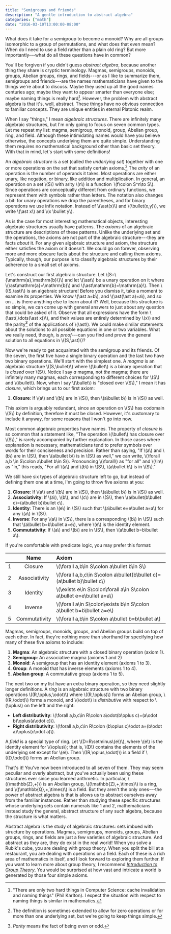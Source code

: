 ```yaml
---
title: "Semigroups and friends"
description: "A gentle introduction to abstract algebra"
categories: ["math"]
date: "2016-03-10T13:00:00-08:00"
---
```


What does it take for a semigroup to become a monoid? Why are all groups isomorphic to a group of permutations, and what does that even mean? When do I need to use a field rather than a plain old ring? But more importantly---what do all these questions have in common?

<!--more-->

You'll be forgiven if you didn't guess _abstract algebra_, because another thing they share is cryptic terminology. Magmas, semigroups, monoids, groups, Abelian groups, rings, and fields---or as I like to summarize them, semigroups and friends---are the names mathematicians have given to the things we're about to discuss. Maybe they used up all the good names centuries ago; maybe they want to appear smarter than everyone else; maybe naming things is really hard[^1]. However, the problem with abstract algebra is that it's, well, abstract. These things have no obvious connection to familiar concepts. They are unique entities in eternal Platonic realm.

When I say "things," I mean _algebraic structures_. There are infinitely many algebraic structures, but I'm only going to focus on seven common types. Let me repeat my list: magma, semigroup, monoid, group, Abelian group, ring, and field. Although these intimidating names would have you believe otherwise, the concepts underlying them are quite simple. Understanding them requires no mathematical background other than basic set theory. With that in mind, let's start with some definitions!

An _algebraic structure_ is a set (called the _underlying set_) together with one or more operations on the set that satisfy certain axioms.[^2] The _arity_ of an operation is the number of operands it takes. Most operations are either unary, like negation, or binary, like addition and multiplication. In general, an operation on a set \\(S\\) with arity \\(n\\) is a function &thinsp;\\(f\colon S^n\to S\\). Since operations are conceptually different from ordinary functions, we represent them with symbols rather than letters. The notation also changes a bit: for unary operations we drop the parentheses, and for binary operations we use infix notation. Instead of \\(\ast(x)\\) and \\(\bullet(x,y)\\), we write \\(\ast x\\) and \\(x \bullet y\\).

As is the case for most interesting mathematical objects, interesting algebraic structures usually have patterns. The _axioms_ of an algebraic structure are descriptions of these patterns. Unlike the underlying set and the operations, the axioms are not part of the algebraic structure---they are facts _about_ it. For any given algebraic structure and axiom, the structure either satisfies the axiom or it doesn't. We could go on forever, observing more and more obscure facts about the structure and calling them axioms. Typically, though, our purpose is to classify algebraic structures by their adherence to a small set of axioms.

Let's construct our first algebraic structure. Let \\(S=\\{\mathrm{a},\mathrm{b}\\}\\) and let \\(\ast\\) be a unary operation on it where \\(\ast\mathrm{a}=\mathrm{b}\\) and \\(\ast\mathrm{b}=\mathrm{a}\\). Then \\((S,\ast)\\) is an algebraic structure! Before you dismiss it, take a moment to examine its properties. We know \\(\ast a=b\\), and \\(\ast(\ast a)=a\\), and so on ... is there anything else to learn about it? Well, because this structure is so simple, we can come up with general answers to just about any question that could be asked of it. Observe that all expressions have the form \\(\ast(\,\dots(\ast x))\\), and their values are entirely determined by \\(x\\) and the parity[^3] of the applications of \\(\ast\\). We could make similar statements about the solutions to all possible equations in one or two variables. What we really need, though, is _proof_---can you find and prove the general solution to all equations in \\((S,\ast)\\)?

Now we're ready to get acquainted with the semigroup and its friends. Of the seven, the first five have a single binary operation and the last two have two binary operations. We'll start with the simplest one. A _magma_ is an algebraic structure \\((S,\bullet)\\) where \\(\bullet\\) is a binary operation that is _closed_ over \\(S\\). Notice I say _a_ magma, not _the_ magma; there are infinitely many magmas, each corresponding to different choices for \\(S\\) and \\(\bullet\\). Now, when I say \\(\bullet\\) is "closed over \\(S\\)," I mean it has _closure_, which brings us to our first axiom:

1. **Closure**: If \\(a\\) and \\(b\\) are in \\(S\\), then \\(a\bullet b\\) is in \\(S\\) as well.

This axiom is arguably redundant, since an operation on \\(S\\) has codomain \\(S\\) by definition, therefore it must be closed. However, it's customary to include it anyway, for some reasons that I won't go into now.

Most common algebraic properties have names. The property of _closure_ is so common that a statement like, "The operation \\(\bullet\\) has closure over \\(S\\)," is rarely accompanied by further explanation. In those cases where explanation is necessary, mathematicians tend to prefer symbols over words for their conciseness and precision. Rather than saying, "If \\(a\\) and \\(b\\) are in \\(S\\), then \\(a\bullet b\\) is in \\(S\\) as well," we can write, \\(\forall a,b \in S\colon a\bullet b\in S\\). Pronouncing \\(\forall\\) as "for all" and \\(\in\\) as "in," this reads, "For all \\(a\\) and \\(b\\) in \\(S\\), \\(a\bullet b\\) is in \\(S\\)."

We still have six types of algebraic structure left to go, but instead of defining them one at a time, I'm going to throw five axioms at you:

1. **Closure**: If \\(a\\) and \\(b\\) are in \\(S\\), then \\(a\bullet b\\) is in \\(S\\) as well.
2. **Associativity**: If \\(a\\), \\(b\\), and \\(c\\) are in \\(S\\), then \\(a\bullet(b\bullet c)=(a\bullet b)\bullet c\\).</li>
3. **Identity**: There is an \\(e\\) in \\(S\\) such that \\(a\bullet e=e\bullet a=a\\) for any \\(a\\) in \\(S\\).
4. **Inverse**: For any \\(a\\) in \\(S\\), there is a corresponding \\(b\\) in \\(S\\) such that \\(a\bullet b=b\bullet a=e\\), where \\(e\\) is the identity element.
5. **Commutativity**: If \\(a\\) and \\(b\\) are in \\(S\\), then \\(a\bullet b=b\bullet a\\).

If you're comfortable with predicate logic, you may prefer this format:

|| Name | Axiom |
|:-:|:----:|:------|
|1| Closure | \\(\forall a,b\in S\colon a\bullet b\in S\\) |
|2| Associativity | \\(\forall a,b,c\in S\colon a\bullet(b\bullet c)=(a\bullet b)\bullet c\\) |
|3| Identity | \\(\exists e\in S\colon\forall a\in S\colon a\bullet e=e\bullet a=a\\) |
|4| Inverse | \\(\forall a\in S\colon\exists b\in S\colon a\bullet b=b\bullet a=e\\) |
|5| Commutativity | \\(\forall a,b\in S\colon a\bullet b=b\bullet a\\) |

Magmas, semigroups, monoids, groups, and Abelian groups build on top of each other. In fact, they're nothing more than shorthand for specifying how many of these five axioms to include:

1. **Magma**: An algebraic structure with a closed binary operation (axiom 1).
2. **Semigroup**: An associative magma (axioms 1 and 2)
3. **Monoid**: A semigroup that has an identity element (axioms 1 to 3).
4. **Group**: A monoid that has inverse elements (axioms 1 to 4).
5. **Abelian group**: A commutative group (axioms 1 to 5).

The next two on my list have an extra binary operation, so they need slightly longer definitions. A _ring_ is an algebraic structure with two binary operations \\((R,\oplus,\odot)\\) where \\((R,\oplus)\\) forms an Abelian group, \\((R,\odot)\\) forms a monoid, and \\(\odot\\) is _distributive_ with respect to \\(\oplus\\) on the left and the right:

- **Left distributivity**: \\(\forall a,b,c\in R\colon a\odot(b\oplus c)=(a\odot b)\oplus(a\odot c)\\).
- **Right distributivity**: \\(\forall a,b,c\in R\colon (b\oplus c)\odot a=(b\odot a)\oplus(c\odot a)\\).

A _field_ is a special type of ring. Let \\(D=R\setminus\\{e\\}\\), where \\(e\\) is the identity element for \\(\oplus\\); that is, \\(D\\) contains the elements of the underlying set except for \\(e\\). Then \\((R,\oplus,\odot)\\) is a field if \\((D,\odot)\\) forms an Abelian group.

That's it! You've now been introduced to all seven of them. They may seem peculiar and overly abstract, but you've actually been using these structures ever since you learned arithmetic. In particular, \\((\mathbb{Z},+)\\) is an Abelian group, \\((\mathbb{Z},+,\times)\\) is a ring, and \\((\mathbb{Q},+,\times)\\) is a field. But they aren't the only ones---the power of abstract algebra is that is allows us to abstract ourselves away from the familiar instances. Rather than studying these specific structures whose underlying sets contain numerals like 1 and 2, mathematicians instead study the general, abstract structure of any such algebra, because the structure is what matters.

Abstract algebra is the study of algebraic structures: sets imbued with structure by operations. Magmas, semigroups, monoids, groups, Abelian groups, rings, and fields are just a few varieties of algebraic structure. And abstract as they are, they do exist in the real world! When you solve a Rubik's cube, you are dealing with group theory. When you split the bill at a restaurant, you are dealing with operations on a field. Each of these is a rich area of mathematics in itself, and I look forward to exploring them further. If you want to learn more about group theory, I recommend [_Introduction to Group Theory_][dog]. You would be surprised at how vast and intricate a world is generated by those four simple axioms.

[^1]: "There are only two hard things in Computer Science: cache invalidation and naming things" (Phil Karlton). I expect the situation with respect to naming things is similar in mathematics.

[^2]: The definition is sometimes extended to allow for zero operations or for more than one underlying set, but we're going to keep things simple.

[^3]: _Parity_ means the fact of being even or odd.

[dog]: http://dogschool.tripod.com/index.html
